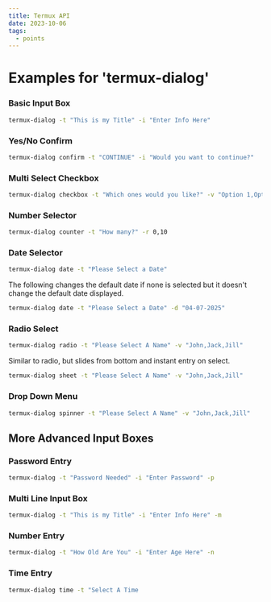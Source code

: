 ```yaml
---
title: Termux API
date: 2023-10-06
tags:
  - points
---
```

# Examples for 'termux-dialog'

### Basic Input Box

``` bash
termux-dialog -t "This is my Title" -i "Enter Info Here"
```

### Yes/No Confirm

``` bash
termux-dialog confirm -t "CONTINUE" -i "Would you want to continue?"
```

### Multi Select Checkbox

``` bash
termux-dialog checkbox -t "Which ones would you like?" -v "Option 1,Option 2,This is Option 3"
```

### Number Selector

``` bash
termux-dialog counter -t "How many?" -r 0,10
```

### Date Selector

``` bash
termux-dialog date -t "Please Select a Date" 
```

The following changes the default date if none is selected but it doesn't change the default date displayed.

``` bash
termux-dialog date -t "Please Select a Date" -d "04-07-2025"
```

### Radio Select
``` bash
termux-dialog radio -t "Please Select A Name" -v "John,Jack,Jill" 
```

Similar to radio, but slides from bottom and instant entry on select.

``` bash
termux-dialog sheet -t "Please Select A Name" -v "John,Jack,Jill" 
```

### Drop Down Menu 

``` bash 
termux-dialog spinner -t "Please Select A Name" -v "John,Jack,Jill" 
```

## More Advanced Input Boxes

### Password Entry

``` bash
termux-dialog -t "Password Needed" -i "Enter Password" -p
```

### Multi Line Input Box
``` bash
termux-dialog -t "This is my Title" -i "Enter Info Here" -m
```

### Number Entry

``` bash
termux-dialog -t "How Old Are You" -i "Enter Age Here" -n
```

### Time Entry

``` bash
termux-dialog time -t "Select A Time
```
